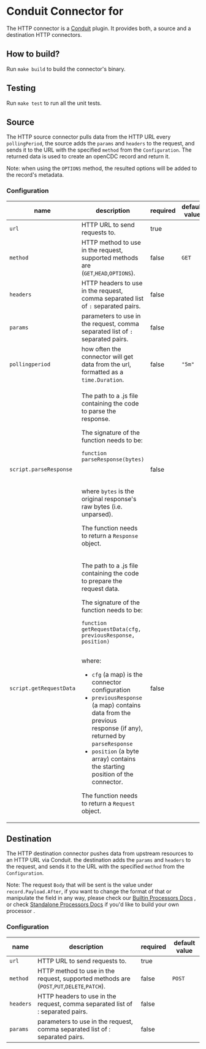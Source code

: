 # Conduit Connector for <resource>
The HTTP connector is a [Conduit](https://github.com/ConduitIO/conduit) plugin. It provides both, a source
and a destination HTTP connectors.

## How to build?
Run `make build` to build the connector's binary.

## Testing
Run `make test` to run all the unit tests. 

## Source
The HTTP source connector pulls data from the HTTP URL every `pollingPeriod`, the source adds the `params` and `headers`
to the request, and sends it to the URL with the specified `method` from the `Configuration`. The returned data is
used to create an openCDC record and return it.

Note: when using the `OPTIONS` method, the resulted options will be added to the record's metadata.

### Configuration

<!-- Configuration table -->
<table>
  <thead>
    <tr>
      <th>name</th>
      <th>description</th>
      <th>required</th>
      <th>default value</th>
      <th>example</th>
    </tr>
  </thead>
  <tbody>
    <tr>
      <td><code>url</code></td>
      <td>HTTP URL to send requests to.</td>
      <td>true</td>
      <td></td>
      <td>https://example.com/api/v1</td>
    </tr>
    <tr>
      <td><code>method</code></td>
      <td>HTTP method to use in the request, supported methods are (<code>GET</code>,<code>HEAD</code>,<code>OPTIONS</code>).</td>
      <td>false</td>
      <td><code>GET</code></td>
      <td><code>POST</code></td>
    </tr>
    <tr>
      <td><code>headers</code></td>
      <td>HTTP headers to use in the request, comma separated list of <code>:</code> separated pairs.</td>
      <td>false</td>
      <td></td>
      <td><code>Authorization:Bearer TOKEN_VALUE,Content-Type:application/xml</code></td>
    </tr>
    <tr>
      <td><code>params</code></td>
      <td>parameters to use in the request, comma separated list of <code>:</code> separated pairs.</td>
      <td>false</td>
      <td></td>
      <td><code>"query:foobar,language:english</code></td>
    </tr>
    <tr>
      <td><code>pollingperiod</code></td>
      <td>how often the connector will get data from the url, formatted as a <code>time.Duration</code>.</td>
      <td>false</td>
      <td><code>"5m"</code></td>
      <td><code>"5m"</code></td>
    </tr>
    <tr>
      <td><code>script.parseResponse</code></td>
      <td>
        <p>The path to a .js file containing the code to parse the response.</p>
        <p>The signature of the function needs to be:</p>
        <pre><code>function parseResponse(bytes)
        </code></pre> <br/>
        <p>where <code>bytes</code> is the original response's raw bytes (i.e. unparsed).</p>
        <p>The function needs to return a <code>Response</code> object.</p>
      </td>
      <td>false</td>
      <td></td>
      <td><code>/path/to/get_request_data.js</code> <br/><br/>
An example script can be found in <code>test/get_request_data.js</code></td>
    </tr>
    <tr>
      <td><code>script.getRequestData</code></td>
      <td>
        <p>The path to a .js file containing the code to prepare the request data.</p>
        <p>The signature of the function needs to be:</p>
        <pre><code>function getRequestData(cfg, previousResponse, position)
        </code></pre>
        <p>where:</p>
        <ul>
        <li><code>cfg</code> (a map) is the connector configuration</li>
        <li><code>previousResponse</code> (a map) contains data from the previous response (if any), returned by <code>parseResponse</code></li>
        <li><code>position</code> (a byte array) contains the starting position of the connector.</li>
        </ul>
        <p>The function needs to return a <code>Request</code> object.</p>
      </td>
      <td>false</td>
      <td></td>
      <td><code>/path/to/parse_response.js</code> <br/><br/>
An example script can be found in <code>test/parse_response.js</code>
      </td>
    </tr>
  </tbody>
</table>

<!-- End of configuration table -->

## Destination
The HTTP destination connector pushes data from upstream resources to an HTTP URL via Conduit. the destination adds the
`params` and `headers` to the request, and sends it to the URL with the specified `method` from the `Configuration`. 

Note: The request `Body` that will be sent is the value under `record.Payload.After`, if you want to change the format
of that or manipulate the field in any way, please check our [Builtin Processors Docs](https://conduit.io/docs/processors/builtin/)
, or check [Standalone Processors Docs](https://conduit.io/docs/processors/standalone/) if you'd like to build your own processor .

### Configuration

| name      | description                                                                               | required   | default value |
|-----------|-------------------------------------------------------------------------------------------|------------|---------------|
| `url`     | HTTP URL to send requests to.                                                             | true       |               |
| `method`  | HTTP method to use in the request, supported methods are (`POST`,`PUT`,`DELETE`,`PATCH`). | false      | `POST`        |
| `headers` | HTTP headers to use in the request, comma separated list of : separated pairs.            | false      |               |
| `params`  | parameters to use in the request, comma separated list of : separated pairs.              | false      |               |

